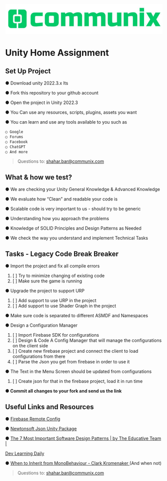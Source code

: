 ﻿![CommunixLogo.png](CommunixLogo.png)
# Unity Home Assignment

## Set Up Project

● Download unity 2022.3.x lts

● Fork this repository to your github account

● Open the project in Unity 2022.3

● You Can use any resources, scripts, plugins, assets you want

● You can learn and use any tools available to you such as

    ○ Google
    ○ Forums
    ○ Facebook
    ○ ChatGPT
    ○ And more

> Questions to: shahar.bar@communix.com

## What & how we test?

● We are checking your Unity General Knowledge & Advanced Knowledge

● We evaluate how “Clean” and readable your code is

● Scalable code is very important to us - should try to be generic

● Understanding how you approach the problems

● Knowledge of SOLID Principles and Design Patterns as Needed

● We check the way you understand and implement Technical Tasks


## Tasks - Legacy Code Break Breaker

● Import the project and fix all compile errors
1. [ ] Try to minimize changing of existing code
2. [ ] Make sure the game is running

● Upgrade the project to support URP

1. [ ] Add support to use URP in the project
2. [ ] Add support to use Shader Graph in the project

● Make sure code is separated to different ASMDF and Namespaces

● Design a Configuration Manager
1. [ ] Import Firebase SDK for configurations
2. [ ] Design & Code A Config Manager that will manage the configurations on the client side
3. [ ] Create new firebase project and connect the client to load configurations from there
4. [ ] Parse the Json you get from firebase in order to use it

● The Text in the Menu Screen should be updated from configurations
1. [ ] Create json for that in the firebase project, load it in run time

**● Commit all changes to your fork and send us the link**


## Useful Links and Resources

● [Firebase](https://firebase.google.com/docs/remote-config)[ ](https://firebase.google.com/docs/remote-config)[Remote](https://firebase.google.com/docs/remote-config)[ ](https://firebase.google.com/docs/remote-config)[Config](https://firebase.google.com/docs/remote-config)

● [Newtonsoft](https://docs.unity3d.com/Packages/com.unity.nuget.newtonsoft-json@2.0/manual/index.html)[ ](https://docs.unity3d.com/Packages/com.unity.nuget.newtonsoft-json@2.0/manual/index.html)[Json](https://docs.unity3d.com/Packages/com.unity.nuget.newtonsoft-json@2.0/manual/index.html)[ ](https://docs.unity3d.com/Packages/com.unity.nuget.newtonsoft-json@2.0/manual/index.html)[Unity](https://docs.unity3d.com/Packages/com.unity.nuget.newtonsoft-json@2.0/manual/index.html)[ ](https://docs.unity3d.com/Packages/com.unity.nuget.newtonsoft-json@2.0/manual/index.html)[Package](https://docs.unity3d.com/Packages/com.unity.nuget.newtonsoft-json@2.0/manual/index.html)

● [The](https://learningdaily.dev/the-7-most-important-software-design-patterns-d60e546afb0e)[ ](https://learningdaily.dev/the-7-most-important-software-design-patterns-d60e546afb0e)[7](https://learningdaily.dev/the-7-most-important-software-design-patterns-d60e546afb0e)[ ](https://learningdaily.dev/the-7-most-important-software-design-patterns-d60e546afb0e)[Most](https://learningdaily.dev/the-7-most-important-software-design-patterns-d60e546afb0e)[ ](https://learningdaily.dev/the-7-most-important-software-design-patterns-d60e546afb0e)[Important](https://learningdaily.dev/the-7-most-important-software-design-patterns-d60e546afb0e)[ ](https://learningdaily.dev/the-7-most-important-software-design-patterns-d60e546afb0e)[Software](https://learningdaily.dev/the-7-most-important-software-design-patterns-d60e546afb0e)[ ](https://learningdaily.dev/the-7-most-important-software-design-patterns-d60e546afb0e)[Design](https://learningdaily.dev/the-7-most-important-software-design-patterns-d60e546afb0e)[ ](https://learningdaily.dev/the-7-most-important-software-design-patterns-d60e546afb0e)[Patterns](https://learningdaily.dev/the-7-most-important-software-design-patterns-d60e546afb0e)[ ](https://learningdaily.dev/the-7-most-important-software-design-patterns-d60e546afb0e)[|](https://learningdaily.dev/the-7-most-important-software-design-patterns-d60e546afb0e)[ ](https://learningdaily.dev/the-7-most-important-software-design-patterns-d60e546afb0e)[by](https://learningdaily.dev/the-7-most-important-software-design-patterns-d60e546afb0e)[ ](https://learningdaily.dev/the-7-most-important-software-design-patterns-d60e546afb0e)[The](https://learningdaily.dev/the-7-most-important-software-design-patterns-d60e546afb0e)[ ](https://learningdaily.dev/the-7-most-important-software-design-patterns-d60e546afb0e)[Educative](https://learningdaily.dev/the-7-most-important-software-design-patterns-d60e546afb0e)[ ](https://learningdaily.dev/the-7-most-important-software-design-patterns-d60e546afb0e)[Team](https://learningdaily.dev/the-7-most-important-software-design-patterns-d60e546afb0e)[ ](https://learningdaily.dev/the-7-most-important-software-design-patterns-d60e546afb0e)[|](https://learningdaily.dev/the-7-most-important-software-design-patterns-d60e546afb0e)

[Dev](https://learningdaily.dev/the-7-most-important-software-design-patterns-d60e546afb0e)[ ](https://learningdaily.dev/the-7-most-important-software-design-patterns-d60e546afb0e)[Learning](https://learningdaily.dev/the-7-most-important-software-design-patterns-d60e546afb0e)[ ](https://learningdaily.dev/the-7-most-important-software-design-patterns-d60e546afb0e)[Daily](https://learningdaily.dev/the-7-most-important-software-design-patterns-d60e546afb0e)

● [When](http://clarkkromenaker.com/post/unity-monobehaviour-usage/)[ ](http://clarkkromenaker.com/post/unity-monobehaviour-usage/)[to](http://clarkkromenaker.com/post/unity-monobehaviour-usage/)[ ](http://clarkkromenaker.com/post/unity-monobehaviour-usage/)[Inherit](http://clarkkromenaker.com/post/unity-monobehaviour-usage/)[ ](http://clarkkromenaker.com/post/unity-monobehaviour-usage/)[from](http://clarkkromenaker.com/post/unity-monobehaviour-usage/)[ ](http://clarkkromenaker.com/post/unity-monobehaviour-usage/)[MonoBehaviour](http://clarkkromenaker.com/post/unity-monobehaviour-usage/)[ ](http://clarkkromenaker.com/post/unity-monobehaviour-usage/)[-](http://clarkkromenaker.com/post/unity-monobehaviour-usage/)[ ](http://clarkkromenaker.com/post/unity-monobehaviour-usage/)[Clark](http://clarkkromenaker.com/post/unity-monobehaviour-usage/)[ ](http://clarkkromenaker.com/post/unity-monobehaviour-usage/)[Kromenaker](http://clarkkromenaker.com/post/unity-monobehaviour-usage/)[ ](http://clarkkromenaker.com/post/unity-monobehaviour-usage/)(And when not)

> Questions to: shahar.bar@communix.com